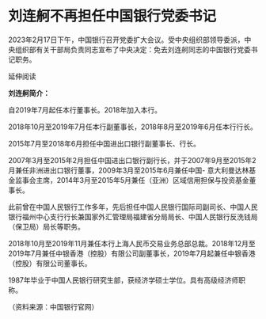 # 刘连舸不再担任中国银行党委书记

2023年2月17日下午，中国银行召开党委扩大会议。受中央组织部领导委派，中央组织部有关干部局负责同志宣布了中央决定：免去刘连舸同志的中国银行党委书记职务。

延伸阅读

**刘连舸简介：**

自2019年7月起任本行董事长。2018年加入本行。

2018年10月至2019年7月任本行副董事长，2018年8月至2019年6月任本行行长。

2015年7月至2018年6月担任中国进出口银行副董事长、行长。

2007年3月至2015年2月担任中国进出口银行副行长，并于2007年9月至2015年2月兼任非洲进出口银行董事，2009年3月至2015年6月兼任中国-
意大利曼达林基金监事会主席，2014年3月至2015年5月兼任（亚洲）区域信用担保与投资基金董事长。

此前曾在中国人民银行工作多年，先后担任中国人民银行国际司副司长、中国人民银行福州中心支行行长兼国家外汇管理局福建省分局局长、中国人民银行反洗钱局（保卫局）局长等职务。

2018年10月至2019年11月兼任本行上海人民币交易业务总部总裁。2018年12月至2019年7月兼任中银香港（控股）有限公司副董事长，2019年7月起兼任中银香港（控股）有限公司董事长。

1987年毕业于中国人民银行研究生部，获经济学硕士学位。具有高级经济师职称。

（资料来源：中国银行官网）

